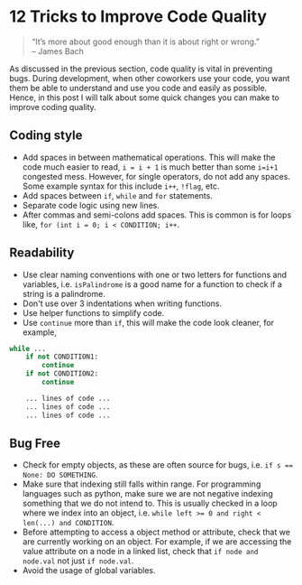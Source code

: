 # 12 Tricks to Improve Code Quality
> “It’s more about good enough than it is about right or wrong.” <br> – James Bach

As discussed in the previous section, code quality is vital in preventing bugs. During development, when other coworkers use your code, you want them be able to understand and use you code and easily as possible. Hence, in this post I will talk about some quick changes you can make to improve coding quality.

## Coding style
- Add spaces in between mathematical operations. This will make the code much easier to read, `i = i + 1` is much better than some `i=i+1` congested mess. However, for single operators, do not add any spaces. Some example syntax for this include `i++`, `!flag`, etc.
- Add spaces between `if`, `while` and `for` statements.
- Separate code logic using new lines.
- After commas and semi-colons add spaces. This is common is for loops like, `for (int i = 0; i < CONDITION; i++`.

## Readability
- Use clear naming conventions with one or two letters for functions and variables, i.e. `isPalindrome` is a good name for a function to check if a string is a palindrome.
- Don't use over 3 indentations when writing functions.
- Use helper functions to simplify code.
- Use `continue` more than `if`, this will make the code look cleaner, for example,
```py
while ...
    if not CONDITION1:
        continue
    if not CONDITION2:
        continue

    ... lines of code ...
    ... lines of code ...
    ... lines of code ...
```

## Bug Free
- Check for empty objects, as these are often source for bugs, i.e. `if s == None: DO SOMETHING`.
- Make sure that indexing still falls within range. For programming languages such as python, make sure we are not negative indexing something that we do not intend to. This is usually checked in a loop where we index into an object, i.e. `while left >= 0 and right < len(...) and CONDITION`.
- Before attempting to access a object method or attribute, check that we are currently working on an object. For example, if we are accessing the value attribute on a node in a linked list, check that `if node and node.val` not just `if node.val`.
- Avoid the usage of global variables.